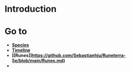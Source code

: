 # Introduction

# Go to

- **[Species](https://github.com/Sebastianhju/Runeterra-5e/blob/main/Species.md)**
- **[Timeline](https://github.com/Sebastianhju/Runeterra-5e/blob/main/Timeline.md)**
- **[[Runes]]https://github.com/Sebastianhju/Runeterra-5e/blob/main/Runes.md)**
- 
